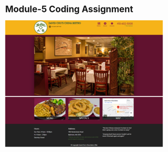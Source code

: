 # Module-5 Coding Assignment

<img src="https://github.com/ArtilleryTrigger/Module-5-Coding-Assignment/blob/master/Module%205.png?raw=true">

<img src="https://github.com/ArtilleryTrigger/Module-5-Coding-Assignment/blob/master/Module%2051.png?raw=true">